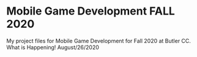 # Mobile Game Development FALL 2020
My project files for Mobile Game Development for Fall 2020 at Butler CC.
What is Happening! August/26/2020

